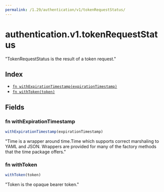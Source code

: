 ```yaml
---
permalink: /1.29/authentication/v1/tokenRequestStatus/
---
```


# authentication.v1.tokenRequestStatus

"TokenRequestStatus is the result of a token request."

## Index

* [`fn withExpirationTimestamp(expirationTimestamp)`](#fn-withexpirationtimestamp)
* [`fn withToken(token)`](#fn-withtoken)

## Fields

### fn withExpirationTimestamp

```ts
withExpirationTimestamp(expirationTimestamp)
```

"Time is a wrapper around time.Time which supports correct marshaling to YAML and JSON.  Wrappers are provided for many of the factory methods that the time package offers."

### fn withToken

```ts
withToken(token)
```

"Token is the opaque bearer token."